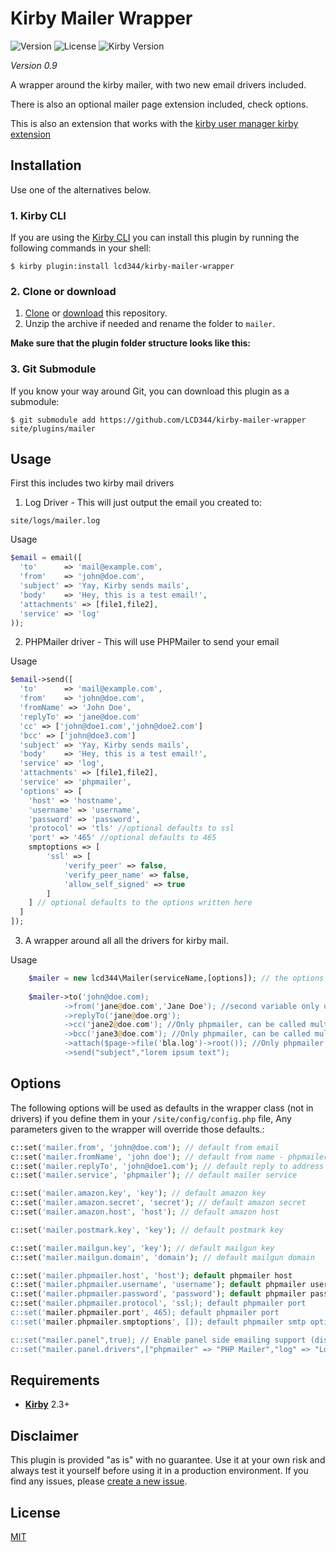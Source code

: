 # Kirby Mailer Wrapper

![Version](https://img.shields.io/badge/version-0.9.0-green.svg) ![License](https://img.shields.io/badge/license-MIT-green.svg) ![Kirby Version](https://img.shields.io/badge/Kirby-2.3%2B-red.svg)

*Version 0.9*

A wrapper around the kirby mailer, with two new email drivers included.

There is also an optional mailer page extension included, check options.

This is also an extension that works with the [kirby user manager kirby extension](https://github.com/LCD344/Kirby-userManager-panel-extention) 

## Installation

Use one of the alternatives below.

### 1. Kirby CLI

If you are using the [Kirby CLI](https://github.com/getkirby/cli) you can install this plugin by running the following commands in your shell:

```
$ kirby plugin:install lcd344/kirby-mailer-wrapper
```

### 2. Clone or download

1. [Clone](https://github.com/LCD344/kirby-mailer-wrapper) or [download](https://github.com/LCD344/kirby-mailer-wrapper/archive/master.zip)  this repository.
2. Unzip the archive if needed and rename the folder to `mailer`.

**Make sure that the plugin folder structure looks like this:**



### 3. Git Submodule

If you know your way around Git, you can download this plugin as a submodule:

```
$ git submodule add https://github.com/LCD344/kirby-mailer-wrapper site/plugins/mailer
```

## Usage

First this includes two kirby mail drivers

1) Log Driver - This will just output the email you created to:
```
site/logs/mailer.log
```

Usage
```php
$email = email([
  'to'      => 'mail@example.com',
  'from'    => 'john@doe.com',
  'subject' => 'Yay, Kirby sends mails',
  'body'    => 'Hey, this is a test email!', 
  'attachments' => [file1,file2],
  'service' => 'log'
));

```

2) PHPMailer driver - This will use PHPMailer to send your email

Usage
```php
$email->send([
  'to'      => 'mail@example.com',
  'from'    => 'john@doe.com',
  'fromName' => 'John Doe',
  'replyTo' => 'jane@doe.com'
  'cc' => ['john@doe1.com','john@doe2.com']
  'bcc' => ['john@doe3.com']
  'subject' => 'Yay, Kirby sends mails',
  'body'    => 'Hey, this is a test email!', 
  'service' => 'log',
  'attachments' => [file1,file2],
  'service' => 'phpmailer',
  'options' => [
    'host' => 'hostname',
    'username' => 'username',
    'password' => 'password',
    'protocol' => 'tls' //optional defaults to ssl
    'port' => '465' //optional defaults to 465
    smptoptions => [
        'ssl' => [
            'verify_peer' => false,
            'verify_peer_name' => false,
            'allow_self_signed' => true
        ]
    ] // optional defaults to the options written here
  ]
]);
```

3) A wrapper around all all the drivers for kirby mail.

Usage

```php
	$mailer = new lcd344\Mailer(serviceName,[options]); // the options is an array that depends on the service you use
	
    $mailer->to('john@doe.com);
            ->from('jane@doe.com','Jane Doe'); //second variable only used with phpmailer 
            ->replyTo('jane@doe.org');
            ->cc('jane2@doe.com'); //Only phpmailer, can be called multiple times for multiple cc addresses and/or called with an array
            ->bcc('jane3@doe.com'); //Only phpmailer, can be called multiple times for multiple bcc addressess and/or called with an array
            ->attach($page->file('bla.log')->root()); //Only phpmailer and log, can be called multiple times for multiple attachments if you want to pass file and a new file name pass it as an array [$file,#filename]
            ->send("subject","lorem ipsum text");
```

## Options

The following options will be used as defaults in the wrapper class (not in drivers) if you define them in your `/site/config/config.php` file, 
Any parameters given to the wrapper will override those defaults.:

```php
c::set('mailer.from', 'john@doe.com'); // default from email
c::set('mailer.fromName', 'john doe'); // default from name - phpmailer only
c::set('mailer.replyTo', 'john@doe1.com'); // default reply to address
c::set('mailer.service', 'phpmailer'); // default mailer service

c::set('mailer.amazon.key', 'key'); // default amazon key
c::set('mailer.amazon.secret', 'secret'); // default amazon secret
c::set('mailer.amazon.host', 'host'); // default amazon host

c::set('mailer.postmark.key', 'key'); // default postmark key

c::set('mailer.mailgun.key', 'key'); // default mailgun key
c::set('mailer.mailgun.domain', 'domain'); // default mailgun domain

c::set('mailer.phpmailer.host', 'host'); default phpmailer host
c::set('mailer.phpmailer.username', 'username'); default phpmailer username
c::set('mailer.phpmailer.password', 'password'); default phpmailer password
c::set('mailer.phpmailer.protocol', 'ssl;); default phpmailer port
c::set('mailer.phpmailer.port', 465); default phpmailer port
c::set('mailer.phpmailer.smptoptions', []); default phpmailer smtp options

c::set("mailer.panel",true); // Enable panel side emailing support (disabled by default)
c::set("mailer.panel.drivers",["phpmailer" => "PHP Mailer","log" => "Logger"]); // Select which drivers to suuport with the mailing page in panel.
```


## Requirements

- [**Kirby**](https://getkirby.com/) 2.3+

## Disclaimer

This plugin is provided "as is" with no guarantee. Use it at your own risk and always test it yourself before using it in a production environment. If you find any issues, please [create a new issue](https://github.com/LCD344/kirby-mailer-wrapper/issues/new).

## License

[MIT](https://opensource.org/licenses/MIT)